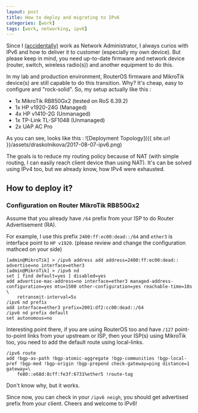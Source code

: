 ```yaml
---
layout: post
title: How to deploy and migrating to IPv6
categories: [work]
tags: [work, networking, ipv6] 
---
```


Since I [(accidentally)](https://log.xtremenitro.org/work/2016/11/12/taking-network-monitoring-to-the-next-level.html) work as Network Administrator, I always curios with IPv6 and how to deliver it to customer (especially my own device). But please keep in mind, you need up-to-date firmware and network device (router, switch, wireless radio(s)) and another equipment to do this.

In my lab and production environment, RouterOS firmware and MikroTik device(s) are still capable to do this transition. Why? It's cheap, easy to configure and "rock-solid". So, my setup actually like this :

* 1x MikroTik RB850Gx2 (tested on RoS 6.39.2)
* 1x HP v1920-24G (Managed)
* 4x HP v1410-2G (Unmanaged)
* 1x TP-Link TL-SF1048 (Unmanaged)
* 2x UAP AC Pro

As you can see, looks like this :
![Deployment Topology]({{ site.url }}/assets/draskolnikova/2017-08-07-ipv6.png)

The goals is to reduce my routing policy because of NAT (with simple routing, I can easily reach client device than using NAT). It's can be solved using IPv4 too, but we already know, how IPv4 were exhausted. 

## How to deploy it?
### Configuration on Router MikroTik RB850Gx2

Assume that you already have `/64` prefix from your ISP to do Router Advertisement (RA).

For example, I use this prefix `2400:ff:ec00:dead::/64` and `ether3` is interface point to `HP v1920`. (please review and change the configuration mathced on your side)

```
[admin@MikroTik] > /ipv6 address add address=2400:ff:ec00:dead:: advertise=no interface=ether3
[admin@MikroTik] > /ipv6 nd
set [ find default=yes ] disabled=yes
add advertise-mac-address=no interface=ether3 managed-address-configuration=yes mtu=1500 other-configuration=yes reachable-time=10s \
    retransmit-interval=5s
/ipv6 nd prefix
add interface=ether3 prefix=2001:df2:cc00:dead::/64
/ipv6 nd prefix default
set autonomous=no
```

Interesting point there, if you are using RouterOS too and have `/127` point-to-point links from your upstream or ISP, then your ISP(s) using MikroTik too, you need to add the default route using local-links. 

```
/ipv6 route
add !bgp-as-path !bgp-atomic-aggregate !bgp-communities !bgp-local-pref !bgp-med !bgp-origin !bgp-prepend check-gateway=ping distance=1 gateway=\
    fe80::e68d:8cff:fe3f:6731%ether5 !route-tag
```

Don't know why, but it works. 

Since now, you can check in your `/ipv6 neigh`, you should get advertised prefix from your client.
Cheers and welcome to IPv6!
